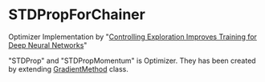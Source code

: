# STDPropForChainer
Optimizer Implementation by "[Controlling Exploration Improves Training for Deep Neural Networks](https://arxiv.org/abs/1605.09593)"

"STDProp" and "STDPropMomentum" is Optimizer. 
They has been created by extending [GradientMethod](http://docs.chainer.org/en/stable/_modules/chainer/optimizer.html#GradientMethod) class.
